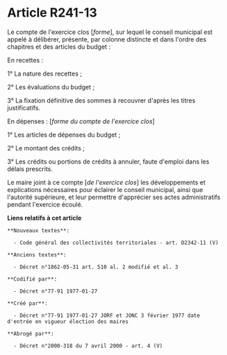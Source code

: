 # Article R241-13

Le compte de l'exercice clos [*forme*], sur lequel le conseil municipal est appelé à délibérer, présente, par colonne
distincte et dans l'ordre des chapitres et des articles du budget : 

En recettes : 

1° La nature des recettes ; 

2° Les évaluations du budget ; 

3° La fixation définitive des sommes à recouvrer d'après les titres justificatifs.

En dépenses : [*forme du compte de l'exercice clos*] 

1° Les articles de dépenses du budget ; 

2° Le montant des crédits ; 

3° Les crédits ou portions de crédits à annuler, faute d'emploi dans les délais prescrits.

Le maire joint à ce compte [*de l'exercice clos*] les développements et explications nécessaires pour éclairer le conseil
municipal, ainsi que l'autorité supérieure, et leur permettre d'apprécier ses actes administratifs pendant l'exercice écoulé.

**Liens relatifs à cet article**

	**Nouveaux textes**:

	  - Code général des collectivités territoriales - art. D2342-11 (V)

	**Anciens textes**:

	  - Décret n°1862-05-31 art. 510 al. 2 modifié et al. 3

	**Codifié par**:

	  - Décret n°77-91 1977-01-27

	**Créé par**:

	  - Décret n°77-91 1977-01-27 JORF et JONC 3 février 1977 date d'entrée en vigueur élection des maires

	**Abrogé par**:

	  - Décret n°2000-318 du 7 avril 2000 - art. 4 (V)
